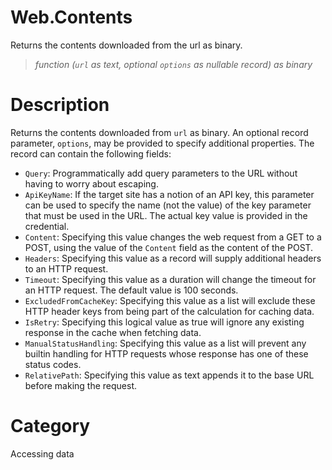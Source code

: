 # Web.Contents
Returns the contents downloaded from the url as binary.
> _function (<code>url</code> as text, optional <code>options</code> as nullable record) as binary_

# Description 
Returns the contents downloaded from <code>url</code> as binary. An optional record parameter, <code>options</code>, may be provided to specify additional properties. The record can contain the following fields:
     <ul>
        <li><code>Query</code>: Programmatically add query parameters to the URL without having to worry about escaping. </li>
        <li><code>ApiKeyName</code>: If the target site has a notion of an API key, this parameter can be used to specify the name (not the value) of the key parameter that must be used in the URL. The actual key value is provided in the credential.</li>
        <li><code>Content</code>: Specifying this value changes the web request from a GET to a POST, using the value of the <code>Content</code> field as the content of the POST.</li>
        <li><code>Headers</code>: Specifying this value as a record will supply additional headers to an HTTP request.</li>
        <li><code>Timeout</code>: Specifying this value as a duration will change the timeout for an HTTP request. The default value is 100 seconds.</li>
        <li><code>ExcludedFromCacheKey</code>: Specifying this value as a list will exclude these HTTP header keys from being part of the calculation for caching data.</li>
        <li><code>IsRetry</code>: Specifying this logical value as true will ignore any existing response in the cache when fetching data.</li>
        <li><code>ManualStatusHandling</code>: Specifying this value as a list will prevent any builtin handling for HTTP requests whose response has one of these status codes.</li>
        <li><code>RelativePath</code>: Specifying this value as text appends it to the base URL before making the request.</li>
      </ul>
# Category 
Accessing data
